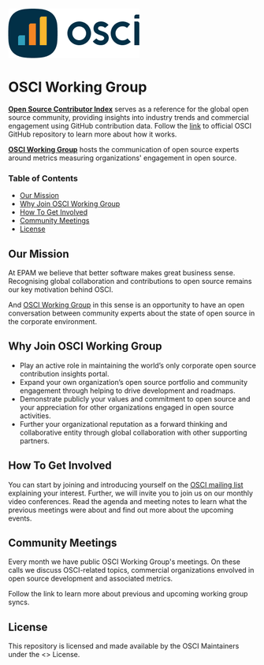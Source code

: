 ![OSCI Logo](OSCI_Logo.png)

# OSCI Working Group

**[Open Source Contributor Index](https://opensourceindex.io)** serves as a reference for the global open source community, providing insights into industry trends and commercial engagement using GitHub contribution data. Follow the [link](https://github.com/epam/OSCI) to official OSCI GitHub repository to learn more about how it works.

**[OSCI Working Group](https://github.com/anausa4eva/community)** hosts the communication of open source experts around metrics measuring organizations' engagement in open source.

### Table of Contents
- [Our Mission](#our-mission)
- [Why Join OSCI Working Group](#why-join-osci-working-group)
- [How To Get Involved](#how-to-get-involved)
- [Community Meetings](#community-meetings)
- [License](#license)

## Our Mission
At EPAM we believe that better software makes great business sense. Recognising global collaboration and contributions to open source remains our key motivation behind OSCI. 

And [OSCI Working Group](https://github.com/anausa4eva/community) in this sense is an opportunity to have an open conversation between community experts about the state of open source in the corporate environment.

## Why Join OSCI Working Group

- Play an active role in maintaining the world’s only corporate open source contribution insights portal.
- Expand your own organization’s open source portfolio and community engagement through helping to drive development and roadmaps.
- Demonstrate publicly your values and commitment to open source and your appreciation for other organizations engaged in open source activities.
- Further your organizational reputation as a forward thinking and collaborative entity through global collaboration with other supporting partners.

## How To Get Involved

You can start by joining and introducing yourself on the [OSCI mailing list](OSCI@epam.com) explaining your interest.
Further, we will invite you to join us on our monthly video conferences. 
Read the agenda and meeting notes to learn what the previous meetings were about and find out more about the upcoming events.

## Community Meetings

Every month we have public OSCI Working Group's meetings. On these calls we discuss OSCI-related topics, commercial organizations envolved in open source development and associated metrics. 

Follow the link to learn more about previous and upcoming working group syncs. 

## License

This repository is licensed and made available by the OSCI Maintainers under the <> License.
